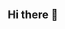 ## Hi there 👋

<!--
**JohnSchro/JohnSchro** is a ✨ _special_ ✨ repository because its `README.md` (this file) appears on your GitHub profile.

Here are some ideas to get you started:

- 🔭 I’m currently working on ML
- 🌱 I’m currently learning AI Hardware
- 👯 I’m looking to collaborate on architecture design
- 🤔 I’m looking for help with abstraction/analogy making
- 💬 Ask me about sports!
- 📫 How to reach me: jre9gf@virginia.edu
